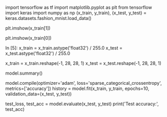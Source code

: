 import tensorflow as tf
import matplotlib.pyplot as plt
from tensorflow import keras
import numpy as np
(x_train, y_train), (x_test, y_test) = keras.datasets.fashion_mnist.load_data()

plt.imshow(x_train[1])

plt.imshow(x_train[0])

In [5]:
x_train = x_train.astype('float32') / 255.0
x_test = x_test.astype('float32') / 255.0

x_train = x_train.reshape(-1, 28, 28, 1)
x_test = x_test.reshape(-1, 28, 28, 1)

model.summary()

model.compile(optimizer='adam', loss='sparse_categorical_crossentropy', metrics=['accuracy'])
history = model.fit(x_train, y_train, epochs=10, validation_data=(x_test, y_test))

test_loss, test_acc = model.evaluate(x_test, y_test)
print('Test accuracy:', test_acc)
